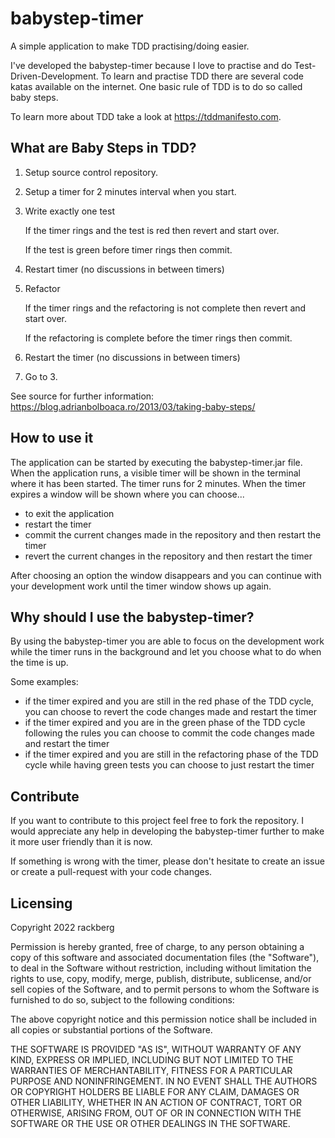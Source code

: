 # babystep-timer
A simple application to make TDD practising/doing easier.

I've developed the babystep-timer because I love to practise and do Test-Driven-Development.
To learn and practise TDD there are several code katas available on the internet. One basic rule
of TDD is to do so called baby steps.

To learn more about TDD take a look at https://tddmanifesto.com.

## What are Baby Steps in TDD?

1. Setup source control repository.

2. Setup a timer for 2 minutes interval when you start.

3. Write exactly one test

    If the timer rings and the test is red then revert and start over.

    If the test is green before timer rings then commit.

4. Restart timer (no discussions in between timers)

5. Refactor

    If the timer rings and the refactoring is not complete then revert and start over.

    If the refactoring is complete before the timer rings then commit.

6. Restart the timer (no discussions in between timers)

7. Go to 3.

See source for further information: https://blog.adrianbolboaca.ro/2013/03/taking-baby-steps/

## How to use it
The application can be started by executing the babystep-timer.jar file.
When the application runs, a visible timer will be shown in the terminal where it has been started.
The timer runs for 2 minutes. When the timer expires a window will be shown where you can choose...
* to exit the application
* restart the timer
* commit the current changes made in the repository and then restart the timer
* revert the current changes in the repository and then restart the timer

After choosing an option the window disappears and you can continue with your development work until the timer window shows up again.

## Why should I use the babystep-timer?
By using the babystep-timer you are able to focus on the development work while the timer runs in the background and let you choose what to do
when the time is up. 

Some examples: 
* if the timer expired and you are still in the red phase of the TDD cycle, you can choose to revert the code changes made and restart the timer
* if the timer expired and you are in the green phase of the TDD cycle following the rules you can choose to commit the code changes made and restart the timer
* if the timer expired and you are still in the refactoring phase of the TDD cycle while having green tests you can choose to just restart the timer

## Contribute
If you want to contribute to this project feel free to fork the repository. I would appreciate any help in developing the babystep-timer further to make it
more user friendly than it is now.

If something is wrong with the timer, please don't hesitate to create an issue or create a pull-request with your code changes.

## Licensing
Copyright 2022 rackberg

Permission is hereby granted, free of charge, to any person obtaining a copy of this software and associated documentation files (the "Software"), to deal in the Software without restriction, including without limitation the rights to use, copy, modify, merge, publish, distribute, sublicense, and/or sell copies of the Software, and to permit persons to whom the Software is furnished to do so, subject to the following conditions:

The above copyright notice and this permission notice shall be included in all copies or substantial portions of the Software.

THE SOFTWARE IS PROVIDED "AS IS", WITHOUT WARRANTY OF ANY KIND, EXPRESS OR IMPLIED, INCLUDING BUT NOT LIMITED TO THE WARRANTIES OF MERCHANTABILITY, FITNESS FOR A PARTICULAR PURPOSE AND NONINFRINGEMENT. IN NO EVENT SHALL THE AUTHORS OR COPYRIGHT HOLDERS BE LIABLE FOR ANY CLAIM, DAMAGES OR OTHER LIABILITY, WHETHER IN AN ACTION OF CONTRACT, TORT OR OTHERWISE, ARISING FROM, OUT OF OR IN CONNECTION WITH THE SOFTWARE OR THE USE OR OTHER DEALINGS IN THE SOFTWARE.
